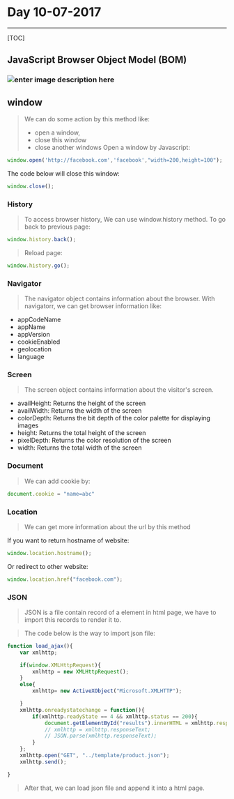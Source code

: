 # Day 10-07-2017
----------

[TOC]

## JavaScript Browser Object Model (BOM)

### ![enter image description here](http://i.imgur.com/zN5R6ZZ.png)
## window
> We can do some action by this method like:
>- open a window,
>- close this window
>- close another windows
Open a window by Javascript:
```javascript
window.open('http://facebook.com','facebook',"width=200,height=100");
```
The code below will close this window:
```javascript
window.close();
```
### History
>To access browser history, We can use window.history method.
>To go back to previous page:
```javascript
window.history.back();
```
> Reload page:
```javascript
window.history.go();
```
### Navigator
> The navigator object contains information about the browser.
With navigatorr, we can get browser information like:
- appCodeName
- appName
- appVersion
- cookieEnabled
- geolocation
- language

### Screen
> The screen object contains information about the visitor's screen.

- availHeight:	Returns the height of the screen
- availWidth:	Returns the width of the screen
- colorDepth:	Returns the bit depth of the color palette for displaying images
- height:	Returns the total height of the screen
- pixelDepth:	Returns the color resolution of the screen
- width:	Returns the total width of the screen

### Document
> We can add cookie by: 

```javascript
document.cookie = "name=abc"

```
### Location
> We can get more information  about the url by this method

If you want to return hostname of website:
```javascript
window.location.hostname();
```
Or redirect to other website:

```javascript
window.location.href("facebook.com");
```
### JSON 
> JSON is a file contain record of a element in html page, we have to import this records to render it to.

>The code below is the way to import json file:

```javascript
function load_ajax(){
	var xmlhttp;

	if(window.XMLHttpRequest){
		xmlhttp = new XMLHttpRequest();
	}
	else{
		xmlhttp= new ActiveXObject("Microsoft.XMLHTTP");

	}
	xmlhttp.onreadystatechange = function(){
		if(xmlhttp.readyState == 4 && xmlhttp.status == 200){
			document.getElementById("results").innerHTML = xmlhttp.responseText;
			// xmlhttp = xmlhttp.responseText;
			// JSON.parse(xmlhttp.responseText);
		}
	};
	xmlhttp.open("GET", "../template/product.json");
	xmlhttp.send();

}

```
> After that, we can load json file and append it into a html page. 

